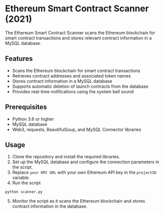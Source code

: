 # Ethereum Smart Contract Scanner (2021)

The Ethereum Smart Contract Scanner scans the Ethereum blockchain for smart contract transactions and stores relevant contract information in a MySQL database.

## Features

- Scans the Ethereum blockchain for smart contract transactions
- Retrieves contract addresses and associated token names
- Stores contract information in a MySQL database
- Supports automatic deletion of launch contracts from the database
- Provides real-time notifications using the system bell sound

## Prerequisites

- Python 3.6 or higher
- MySQL database
- Web3, requests, BeautifulSoup, and MySQL Connector libraries

## Usage

1. Clone the repository and install the required libraries.
2. Set up the MySQL database and configure the connection parameters in the script.
3. Replace `your RPC URL` with your own Ethereum API key in the `projectID` variable.
4. Run the script 

```
python scanner.py
```

5. Monitor the script as it scans the Ethereum blockchain and stores contract information in the database.

